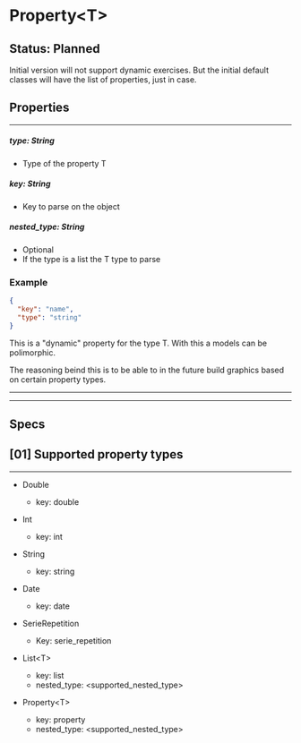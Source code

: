 # Property\<T>

## Status: Planned

Initial version will not support dynamic exercises.
But the initial default classes will have the list of properties, just in case.

## Properties

---

##### type: String

- Type of the property T

##### key: String

- Key to parse on the object

##### nested_type: String

- Optional
- If the type is a list the T type to parse

### Example

```json
{
  "key": "name",
  "type": "string"
}
```

This is a "dynamic" property for the type T.
With this a models can be polimorphic.

The reasoning beind this is to be able to in the future build graphics based on certain property types.

---
---

## Specs

## [01] Supported property types

---

- Double
  - key: double

- Int
  - key: int

- String
  - key: string

- Date
  - key: date

- SerieRepetition
  - Key: serie_repetition

- List\<T>
  - key: list
  - nested_type: \<supported_nested_type>

- Property\<T>
  - key: property
  - nested_type: \<supported_nested_type>
